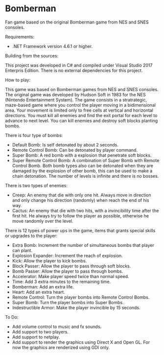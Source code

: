 # Bomberman
Fan game based on the original Bomberman game from NES and SNES consoles.

Requirements:

- .NET Framework version 4.6.1 or higher.

Building from the sources:

This project was developed in C# and compiled under Visual Studio 2017 Enterpris Edition.
There is no external dependencies for this project.

How to play:

This game was based on Bomberman games from NES and SNES consoles. The original game was developed by Hudson Soft in 1983 for the NES (Nintendo Entertainment System).
The game consists in a stratrategic, maze-based game where you control the player moving in a bidimensional area.
Your movement is limited only to free cells at vertical and horizontal directions.
You must kill all enemies and find the exit portal for each level to advance to next level. You can kill enemies and destroy soft blocks planting bombs.

There is four type of bombs:
  - Default Bomb: Is self detonated by about 2 seconds.
  - Remote Control Bomb: Can be detonated by player command.
  - Super Bomb: A red bomb with a explosion that penetrate soft blocks.
  - Super Remote Control Bomb: A combination of Super Bomb with Remote Control Bomb.
Both bomb types also can be detonated when they are damaged by the explosion of other bomb, this can be used to make a chain detonation.
The number of levels is infinite and there is no bosses.

There is two types of enemies:
  - Creep: An enemy that die with only one hit. Always move in direction and only change his direction (randomly) when reach the end of his way.
  - Cactus: An enemy that die with two hits, with a invincibility time after the first hit. He always try to follow the player as possible, otherwise he move randomly over the level.

There is 12 types of power ups in the game, items that grants special skills or upgrades to the player:
  - Extra Bomb: Increment the number of simultaneous bombs that player can plant.
  - Explosion Expander: Increment the reach of explosion.
  - Kick: Allow the player to kick bombs.
  - Block Passer: Allow the player to pass through soft blocks.
  - Bomb Passer: Allow the player to pass through bombs.
  - Accelerator: Make player speed twice than normal speed.
  - Time: Add 3 extra minutes to the remaining time.
  - Bomberman: Add an extra life.
  - Heart: Add an extra heart.
  - Remote Control: Turn the player bombs into Remote Control Bombs.
  - Super Bomb: Turn the player bombs into Super Bombs.
  - Indestructible Armor: Make the player invincible by 15 seconds.

To Do:

- Add volume control to music and fx sounds.
- Add support to two players.
- Add support to netplay.
- Add support to render the graphics using Direct X and Open GL. For now the graphics are renderized using GDI only.
